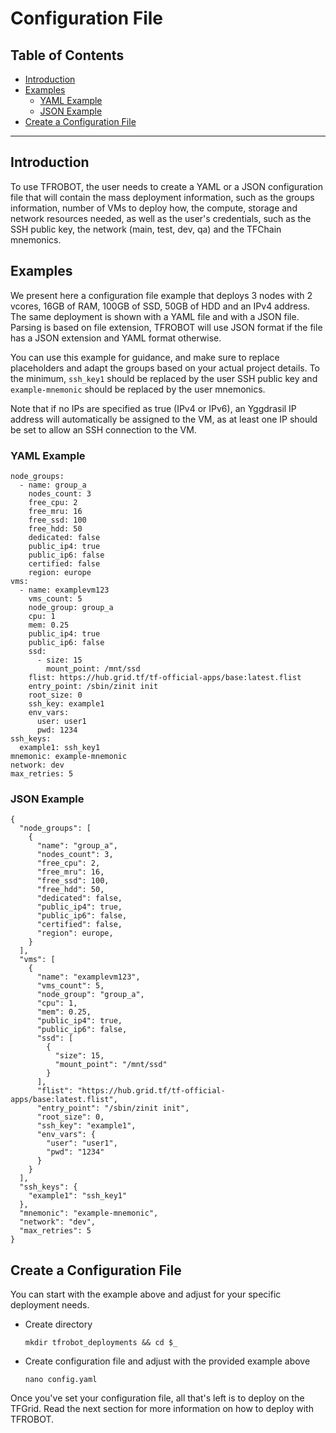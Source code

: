 <h1> Configuration File</h1>

<h2>Table of Contents</h2>

- [Introduction](#introduction)
- [Examples](#examples)
  - [YAML Example](#yaml-example)
  - [JSON Example](#json-example)
- [Create a Configuration File](#create-a-configuration-file)

***

## Introduction

To use TFROBOT, the user needs to create a YAML or a JSON configuration file that will contain the mass deployment information, such as the groups information, number of VMs to deploy how, the compute, storage and network resources needed, as well as the user's credentials, such as the SSH public key, the network (main, test, dev, qa) and the TFChain mnemonics.

## Examples

We present here a configuration file example that deploys 3 nodes with 2 vcores, 16GB of RAM, 100GB of SSD, 50GB of HDD and an IPv4 address. The same deployment is shown with a YAML file and with a JSON file. Parsing is based on file extension, TFROBOT will use JSON format if the file has a JSON extension and YAML format otherwise.

You can use this example for guidance, and make sure to replace placeholders and adapt the groups based on your actual project details. To the minimum, `ssh_key1` should be replaced by the user SSH public key and `example-mnemonic` should be replaced by the user mnemonics.

Note that if no IPs are specified as true (IPv4 or IPv6), an Yggdrasil IP address will automatically be assigned to the VM, as at least one IP should be set to allow an SSH connection to the VM.

### YAML Example

```
node_groups:
  - name: group_a
    nodes_count: 3
    free_cpu: 2
    free_mru: 16
    free_ssd: 100
    free_hdd: 50
    dedicated: false
    public_ip4: true
    public_ip6: false
    certified: false 
    region: europe
vms:
  - name: examplevm123
    vms_count: 5
    node_group: group_a
    cpu: 1
    mem: 0.25
    public_ip4: true
    public_ip6: false
    ssd:
      - size: 15
        mount_point: /mnt/ssd
    flist: https://hub.grid.tf/tf-official-apps/base:latest.flist
    entry_point: /sbin/zinit init
    root_size: 0
    ssh_key: example1
    env_vars:
      user: user1
      pwd: 1234
ssh_keys:
  example1: ssh_key1
mnemonic: example-mnemonic
network: dev
max_retries: 5
```

### JSON Example

```
{
  "node_groups": [
    {
      "name": "group_a",
      "nodes_count": 3,
      "free_cpu": 2,
      "free_mru": 16,
      "free_ssd": 100,
      "free_hdd": 50,
      "dedicated": false,
      "public_ip4": true,
      "public_ip6": false,
      "certified": false, 
      "region": europe,
    }
  ],
  "vms": [
    {
      "name": "examplevm123",
      "vms_count": 5,
      "node_group": "group_a",
      "cpu": 1,
      "mem": 0.25,
      "public_ip4": true,
      "public_ip6": false,
      "ssd": [
        {
          "size": 15,
          "mount_point": "/mnt/ssd"
        }
      ],
      "flist": "https://hub.grid.tf/tf-official-apps/base:latest.flist",
      "entry_point": "/sbin/zinit init",
      "root_size": 0,
      "ssh_key": "example1",
      "env_vars": {
        "user": "user1",
        "pwd": "1234"
      }
    }
  ],
  "ssh_keys": {
    "example1": "ssh_key1"
  },
  "mnemonic": "example-mnemonic",
  "network": "dev",
  "max_retries": 5
}
```

## Create a Configuration File

You can start with the example above and adjust for your specific deployment needs.

- Create directory
  ```
  mkdir tfrobot_deployments && cd $_
  ```
- Create configuration file and adjust with the provided example above
  ```
  nano config.yaml
  ```

Once you've set your configuration file, all that's left is to deploy on the TFGrid. Read the next section for more information on how to deploy with TFROBOT.